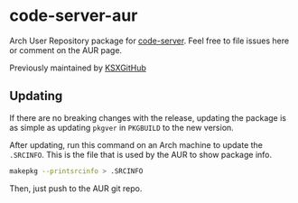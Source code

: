 # code-server-aur

Arch User Repository package for [code-server](https://github.com/cdr/code-server).
Feel free to file issues here or comment on the AUR page.

Previously maintained by [KSXGitHub](https://github.com/KSXGitHub)

## Updating

If there are no breaking changes with the release, updating the package is as
simple as updating `pkgver` in `PKGBUILD` to the new version.

After updating, run this command on an Arch machine to update the `.SRCINFO`.
This is the file that is used by the AUR to show package info.

```bash
makepkg --printsrcinfo > .SRCINFO
```

Then, just push to the AUR git repo.
